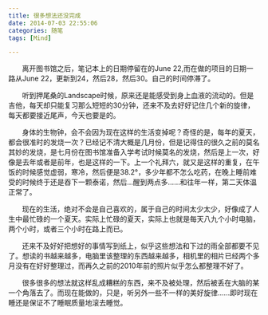 ```yaml
---
title: 很多想法还没完成
date: 2014-07-03 22:55:06
categories: 随笔
tags: [Mind]

---
```

       离开图书馆之后，笔记本上的日期停留在的June 22,而在做的项目的日期一路从June 22，更新到24，然后28，然后30。自己的时间停滞了。

       听到押尾桑的Landscape时候，原来还是能感受到身上血液的流动的。但是吉他，每天却只能复习那么短短的30分钟，还来不及去好好记住几个新的旋律，每天都要接近尾声，今天也要是的。

       身体的生物钟，会不会因为现在这样的生活变掉呢？奇怪的是，每年的夏天，都会很准时的发烧一次？已经记不清大概是几月份，但是记得住的很久之前的莫名其妙的发烧，是七月份在图书馆准备入学考试时候莫名的发烧，然后是上一次，好像是去年或者是前年，也是这样的一下。上一个礼拜六，就又是这样的重复，在午饭的时候感觉虚弱，寒冷，然后便是38.2°，多少年都不怎么吃药，在晚上睡前难受的时候终于还是吞下一颗泰诺，然后...醒到两点多……和往年一样，第二天体温正常了。

       现在的生活，绝对不会是自己喜欢的，属于自己的时间太少太少，好像成了人生中最忙碌的一个夏天。实际上忙碌的夏天，实际上也就是每天八九个小时电脑，两个小时，或者三个小时在路上而已。

       还来不及好好把想好的事情写到纸上，似乎这些想法和下过的雨全部都要不见了。想读的书越来越多，电脑里该整理的东西越来越多，相机里的相片已经两个多月没有在好好整理过，而再久之前的2010年前的照片似乎怎么都整理不好了。

       很多很多的想法就这样乱成糟糕的东西，来不及被处理，然后被丢在大脑的某一个角落去了。而现在能做的，只是，听另外一些不一样的美好旋律......即时现在睡还是保证不了睡眠质量地滚去睡觉。
